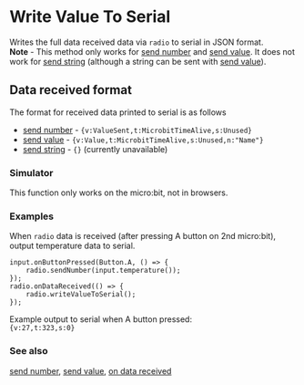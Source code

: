 # Write Value To Serial

Writes the full data received data  via ``radio`` to serial in JSON format.   
**Note** - This method only works for [send number](/reference/radio/send-number) and [send value](/reference/radio/send-value). It does not work for [send string](/reference/radio/send-string) (although a string can be sent with [send value](/reference/radio/send-value)).   

## Data received format
The format for received data printed to serial is as follows    
- [send number](/reference/radio/send-number) - ```{v:ValueSent,t:MicrobitTimeAlive,s:Unused}```
- [send value](/reference/radio/send-number) - ```{v:Value,t:MicrobitTimeAlive,s:Unused,n:"Name"}```
- [send string](/reference/radio/send-string) - ```{}``` (currently unavailable)



### Simulator

This function only works on the micro:bit, not in browsers.

### Examples

When ```radio``` data is received (after pressing A button on 2nd micro:bit), output temperature data to serial.

```blocks
input.onButtonPressed(Button.A, () => {
    radio.sendNumber(input.temperature());
});
radio.onDataReceived(() => {
    radio.writeValueToSerial();
});
```
Example output to serial when A button pressed:   
```{v:27,t:323,s:0}```

### See also

[send number](/reference/radio/send-number), [send value](/reference/radio/send-number), [on data received](/reference/radio/on-data-received)
